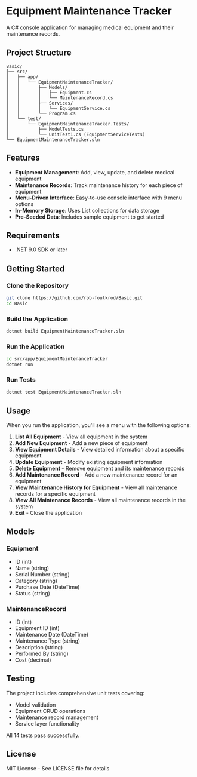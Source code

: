 # Equipment Maintenance Tracker

A C# console application for managing medical equipment and their maintenance records.

## Project Structure

```
Basic/
├── src/
│   ├── app/
│   │   └── EquipmentMaintenanceTracker/
│   │       ├── Models/
│   │       │   ├── Equipment.cs
│   │       │   └── MaintenanceRecord.cs
│   │       ├── Services/
│   │       │   └── EquipmentService.cs
│   │       └── Program.cs
│   └── test/
│       └── EquipmentMaintenanceTracker.Tests/
│           ├── ModelTests.cs
│           └── UnitTest1.cs (EquipmentServiceTests)
└── EquipmentMaintenanceTracker.sln
```

## Features

- **Equipment Management**: Add, view, update, and delete medical equipment
- **Maintenance Records**: Track maintenance history for each piece of equipment
- **Menu-Driven Interface**: Easy-to-use console interface with 9 menu options
- **In-Memory Storage**: Uses List<T> collections for data storage
- **Pre-Seeded Data**: Includes sample equipment to get started

## Requirements

- .NET 9.0 SDK or later

## Getting Started

### Clone the Repository

```bash
git clone https://github.com/rob-foulkrod/Basic.git
cd Basic
```

### Build the Application

```bash
dotnet build EquipmentMaintenanceTracker.sln
```

### Run the Application

```bash
cd src/app/EquipmentMaintenanceTracker
dotnet run
```

### Run Tests

```bash
dotnet test EquipmentMaintenanceTracker.sln
```

## Usage

When you run the application, you'll see a menu with the following options:

1. **List All Equipment** - View all equipment in the system
2. **Add New Equipment** - Add a new piece of equipment
3. **View Equipment Details** - View detailed information about a specific equipment
4. **Update Equipment** - Modify existing equipment information
5. **Delete Equipment** - Remove equipment and its maintenance records
6. **Add Maintenance Record** - Add a new maintenance record for an equipment
7. **View Maintenance History for Equipment** - View all maintenance records for a specific equipment
8. **View All Maintenance Records** - View all maintenance records in the system
9. **Exit** - Close the application

## Models

### Equipment
- ID (int)
- Name (string)
- Serial Number (string)
- Category (string)
- Purchase Date (DateTime)
- Status (string)

### MaintenanceRecord
- ID (int)
- Equipment ID (int)
- Maintenance Date (DateTime)
- Maintenance Type (string)
- Description (string)
- Performed By (string)
- Cost (decimal)

## Testing

The project includes comprehensive unit tests covering:
- Model validation
- Equipment CRUD operations
- Maintenance record management
- Service layer functionality

All 14 tests pass successfully.

## License

MIT License - See LICENSE file for details
